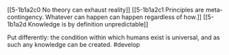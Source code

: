[[5-1b1a2c0 No theory can exhaust reality]]
[[5-1b1a2c1 Principles are meta-contingency. Whatever can happen can happen regardless of how.]]
[[5-1b1a2d Knowledge is by definition unpredictable]]

Put differently: the condition within which humans exist is universal, and as such any knowledge can be created.
#develop 